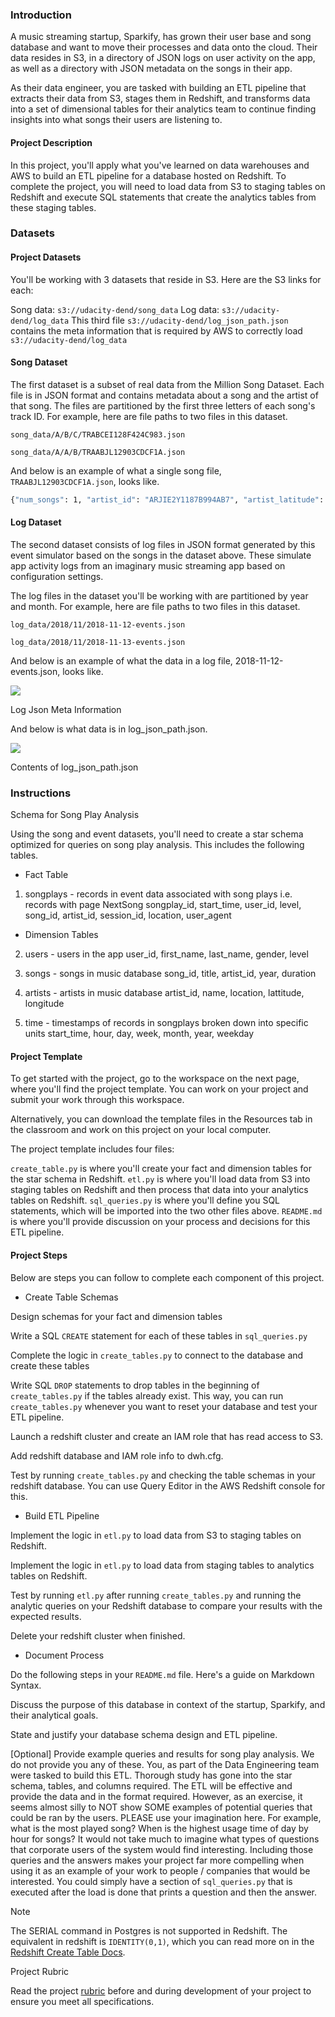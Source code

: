 ### Introduction

A music streaming startup, Sparkify, has grown their user base and song database and want to move their processes and data onto the cloud. Their data resides in S3, in a directory of JSON logs on user activity on the app, as well as a directory with JSON metadata on the songs in their app.

As their data engineer, you are tasked with building an ETL pipeline that extracts their data from S3, stages them in Redshift, and transforms data into a set of dimensional tables for their analytics team to continue finding insights into what songs their users are listening to.

#### Project Description

In this project, you'll apply what you've learned on data warehouses and AWS to build an ETL pipeline for a database hosted on Redshift. To complete the project, you will need to load data from S3 to staging tables on Redshift and execute SQL statements that create the analytics tables from these staging tables.

### Datasets

#### Project Datasets

You'll be working with 3 datasets that reside in S3. Here are the S3 links for each:

Song data: `s3://udacity-dend/song_data`
Log data: `s3://udacity-dend/log_data`
This third file `s3://udacity-dend/log_json_path.json` contains the meta information that is required by AWS to correctly load `s3://udacity-dend/log_data`

#### Song Dataset

The first dataset is a subset of real data from the Million Song Dataset. Each file is in JSON format and contains metadata about a song and the artist of that song. The files are partitioned by the first three letters of each song's track ID. For example, here are file paths to two files in this dataset.

`song_data/A/B/C/TRABCEI128F424C983.json`

`song_data/A/A/B/TRAABJL12903CDCF1A.json`

And below is an example of what a single song file, `TRAABJL12903CDCF1A.json`, looks like.

```bash
{"num_songs": 1, "artist_id": "ARJIE2Y1187B994AB7", "artist_latitude": null, "artist_longitude": null, "artist_location": "", "artist_name": "Line Renaud", "song_id": "SOUPIRU12A6D4FA1E1", "title": "Der Kleine Dompfaff", "duration": 152.92036, "year": 0}
```

#### Log Dataset

The second dataset consists of log files in JSON format generated by this event simulator based on the songs in the dataset above. These simulate app activity logs from an imaginary music streaming app based on configuration settings.

The log files in the dataset you'll be working with are partitioned by year and month. For example, here are file paths to two files in this dataset.

`log_data/2018/11/2018-11-12-events.json`

`log_data/2018/11/2018-11-13-events.json`

And below is an example of what the data in a log file, 2018-11-12-events.json, looks like.

![](images/log-data.jpg)

Log Json Meta Information

And below is what data is in log_json_path.json.

![](images/log-json-data.jpg)

Contents of log_json_path.json

### Instructions
Schema for Song Play Analysis

Using the song and event datasets, you'll need to create a star schema optimized for queries on song play analysis. This includes the following tables.
 - Fact Table

1. songplays - records in event data associated with song plays i.e. records with page NextSong
    songplay_id, start_time, user_id, level, song_id, artist_id, session_id, location, user_agent

- Dimension Tables

2. users - users in the app
    user_id, first_name, last_name, gender, level

3. songs - songs in music database
    song_id, title, artist_id, year, duration

4. artists - artists in music database
    artist_id, name, location, lattitude, longitude

5. time - timestamps of records in songplays broken down into specific units
    start_time, hour, day, week, month, year, weekday

#### Project Template

To get started with the project, go to the workspace on the next page, where you'll find the project template. You can work on your project and submit your work through this workspace.

Alternatively, you can download the template files in the Resources tab in the classroom and work on this project on your local computer.

The project template includes four files:

`create_table.py` is where you'll create your fact and dimension tables for the star schema in Redshift.
`etl.py` is where you'll load data from S3 into staging tables on Redshift and then process that data into your analytics tables on Redshift.
`sql_queries.py` is where you'll define you SQL statements, which will be imported into the two other files above.
`README.md` is where you'll provide discussion on your process and decisions for this ETL pipeline.

#### Project Steps

Below are steps you can follow to complete each component of this project.

- Create Table Schemas

Design schemas for your fact and dimension tables

Write a SQL `CREATE` statement for each of these tables in `sql_queries.py`

Complete the logic in `create_tables.py` to connect to the database and create these tables

Write SQL `DROP` statements to drop tables in the beginning of `create_tables.py` if the tables already exist. This way, you can run `create_tables.py` whenever you want to reset your database and test your ETL pipeline.

Launch a redshift cluster and create an IAM role that has read access to S3.

Add redshift database and IAM role info to dwh.cfg.

Test by running `create_tables.py` and checking the table schemas in your redshift database. You can use Query Editor in the AWS Redshift console for this.

- Build ETL Pipeline

Implement the logic in `etl.py` to load data from S3 to staging tables on Redshift.

Implement the logic in `etl.py` to load data from staging tables to analytics tables on Redshift.

Test by running `etl.py` after running `create_tables.py` and running the analytic queries on your Redshift database to compare your results with the expected results.

Delete your redshift cluster when finished.

- Document Process

Do the following steps in your `README.md` file. Here's a guide on Markdown Syntax.

Discuss the purpose of this database in context of the startup, Sparkify, and their analytical goals.

State and justify your database schema design and ETL pipeline.

[Optional] Provide example queries and results for song play analysis. We do not provide you any of these. You, as part of the Data Engineering team were tasked to build this ETL. Thorough study has gone into the star schema, tables, and columns required. The ETL will be effective and provide the data and in the format required. However, as an exercise, it seems almost silly to NOT show SOME examples of potential queries that could be ran by the users. PLEASE use your imagination here. For example, what is the most played song? When is the highest usage time of day by hour for songs? It would not take much to imagine what types of questions that corporate users of the system would find interesting. Including those queries and the answers makes your project far more compelling when using it as an example of your work to people / companies that would be interested. You could simply have a section of `sql_queries.py` that is executed after the load is done that prints a question and then the answer.

Note

The SERIAL command in Postgres is not supported in Redshift. The equivalent in redshift is `IDENTITY(0,1)`, which you can read more on in the [Redshift Create Table Docs](https://docs.aws.amazon.com/redshift/latest/dg/r_CREATE_TABLE_NEW.html).

Project Rubric

Read the project [rubric](https://review.udacity.com/#!/rubrics/2501/view) before and during development of your project to ensure you meet all specifications.
